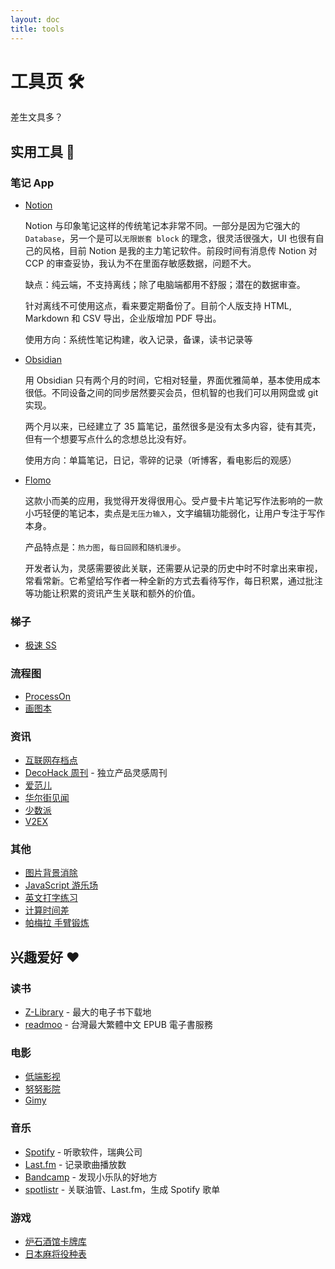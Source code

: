 ```yaml
---
layout: doc
title: tools
---
```


# 工具页 🛠️

差生文具多？

## 实用工具 🔦

### 笔记 App

- [Notion](https://www.notion.so/)

  Notion 与印象笔记这样的传统笔记本非常不同。一部分是因为它强大的 `Database`，另一个是可以`无限嵌套 block` 的理念，很灵活很强大，UI 也很有自己的风格，目前 Notion 是我的主力笔记软件。前段时间有消息传 Notion 对 CCP 的审查妥协，我认为不在里面存敏感数据，问题不大。

  缺点：纯云端，不支持离线；除了电脑端都用不舒服；潜在的数据审查。

  针对离线不可使用这点，看来要定期备份了。目前个人版支持 HTML, Markdown 和 CSV 导出，企业版增加 PDF 导出。

  使用方向：系统性笔记构建，收入记录，备课，读书记录等

- [Obsidian](https://obsidian.md/)

  用 Obsidian 只有两个月的时间，它相对轻量，界面优雅简单，基本使用成本很低。不同设备之间的同步居然要买会员，但机智的也我们可以用网盘或 git 实现。

  两个月以来，已经建立了 35 篇笔记，虽然很多是没有太多内容，徒有其壳，但有一个想要写点什么的念想总比没有好。

  使用方向：单篇笔记，日记，零碎的记录（听博客，看电影后的观感）

- [Flomo](https://flomoapp.com/)

  这款小而美的应用，我觉得开发得很用心。受卢曼卡片笔记写作法影响的一款小巧轻便的笔记本，卖点是`无压力输入`，文字编辑功能弱化，让用户专注于写作本身。

  产品特点是：`热力图`，`每日回顾`和`随机漫步`。

  开发者认为，灵感需要彼此关联，还需要从记录的历史中时不时拿出来审视，常看常新。它希望给写作者一种全新的方式去看待写作，每日积累，通过批注等功能让积累的资讯产生关联和额外的价值。

### 梯子

- [极速 SS](https://jsss-24.top/)

### 流程图

- [ProcessOn](https://www.processon.com/)
- [画图本](https://huatuben.net/)

### 资讯

- [互联网存档点](https://archive.org/)
- [DecoHack 周刊](https://decohack.zhubai.love/) - 独立产品灵感周刊
- [爱范儿](https://www.ifanr.com/)
- [华尔街见闻](https://wallstreetcn.com/)
- [少数派](https://sspai.com/)
- [V2EX](https://www.v2ex.com/)

### 其他

- [图片背景消除](https://www.remove.bg/zh)
- [JavaScript 游乐场](https://playcode.io/javascript/)
- [英文打字练习](https://qwerty.kaiyi.cool/)
- [计算时间差](https://tooltt.com/difftime/)
- [帕梅拉 手臂锻炼](https://www.bilibili.com/video/BV1HK411W7wm/?spm_id_from=333.999.0.0&vd_source=1742f207fbfc8aeebc6ea4f09b006784)

## 兴趣爱好 ♥

### 读书

- [Z-Library](https://zh.z-lib.org/) - 最大的电子书下载地
- [readmoo](https://readmoo.com/) - 台灣最大繁體中文 EPUB 電子書服務

### 电影

- [低端影视](https://ddys.tv/)
- [努努影院](https://www.nunuyy3.org/)
- [Gimy](https://gimy.one/)

### 音乐

- [Spotify](https://open.spotify.com/) - 听歌软件，瑞典公司
- [Last.fm](https://www.last.fm/) - 记录歌曲播放数
- [Bandcamp](https://bandcamp.com/) - 发现小乐队的好地方
- [spotlistr](https://www.spotlistr.com/) - 关联油管、Last.fm，生成 Spotify 歌单

### 游戏

- [炉石酒馆卡牌库](https://hs.fbigame.com/)
- [日本麻将役种表](https://wiki.lingshangkaihua.com/mediawiki/index.php/%E5%BD%B9%E7%A8%AE%E8%A1%A8)
